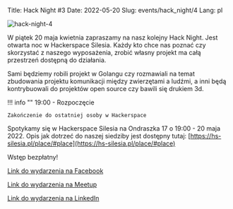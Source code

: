 Title: Hack Night #3
Date: 2022-05-20
Slug: events/hack_night/4
Lang: pl

![hack-night-4](/images/hack_night/hack_night_4.png)

W piątek 20 maja kwietnia zapraszamy na nasz kolejny Hack Night. Jest otwarta noc w Hackerspace Silesia. Każdy kto chce nas poznać czy skorzystać z naszego wyposażenia, zrobić własny projekt ma całą przestrzeń dostępną do działania.

Sami będziemy robili projekt w Golangu czy rozmawiali na temat zbudowania projektu komunikacji między zwierzętami a ludźmi, a inni będą kontrybuowali do projektów open source czy bawili się drukiem 3d.

!!! info ""
    19:00 - Rozpoczęcie

    Zakończenie do ostatniej osoby w Hackerspace
    

Spotykamy się w Hackerspace Silesia na Ondraszka 17 o 19:00 - 20 maja 2022. Opis jak dotrzeć do naszej siedziby jest dostępny tutaj: [https://hs-silesia.pl/place/#place](https://hs-silesia.pl/place/#place)

Wstęp bezpłatny!

[Link do wydarzenia na Facebook](https://www.facebook.com/events/3309150599328048)

[Link do wydarzenia na Meetup](https://www.meetup.com/Hackerspace-Silesia/events/285937175/)

[Link do wydarzenia na LinkedIn](https://www.linkedin.com/events/hacknight-36926408211587563520/about/)
